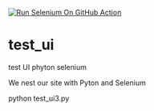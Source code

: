 [![Run Selenium On GitHub Action](https://github.com/kulikovaelena/test_ui/actions/workflows/Selenium-Action_Template.yaml/badge.svg)](https://github.com/kulikovaelena/test_ui/actions/workflows/Selenium-Action_Template.yaml)
# test_ui
test UI phyton selenium


We nest our site with Pyton and Selenium

python test_ui3.py
